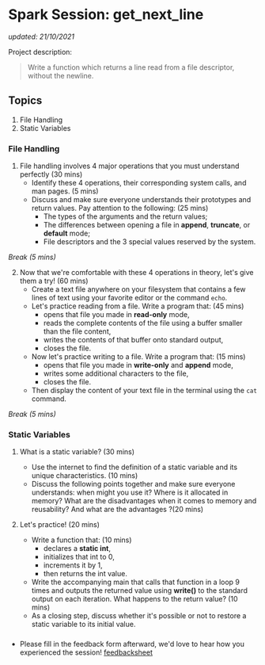 # Spark Session: get_next_line 
*updated: 21/10/2021*

Project description:
> Write a function which returns a line read from a file descriptor, without the newline.

## Topics

1. File Handling
2. Static Variables

### File Handling

1. File handling involves 4 major operations that you must understand perfectly (30 mins)
    - Identify these 4 operations, their corresponding system calls, and man pages. (5 mins)
    - Discuss and make sure everyone understands their prototypes and return values.
        Pay attention to the following: (25 mins)
        - The types of the arguments and the return values;
        - The differences between opening a file in **append**, **truncate**, or **default** mode;
        - File descriptors and the 3 special values reserved by the system.

*Break (5 mins)*

2. Now that we're comfortable with these 4 operations in theory, let's give them a try! (60 mins)
    - Create a text file anywhere on your filesystem that contains a few lines of text using your favorite editor or the command `echo`.
    - Let's practice reading from a file. Write a program that: (45 mins)
        - opens that file you made in **read-only** mode,
        - reads the complete contents of the file using a buffer smaller than the file content,
        - writes the contents of that buffer onto standard output,
        - closes the file.
    - Now let's practice writing to a file. Write a program that: (15 mins)
        - opens that file you made in **write-only** and **append** mode,
        - writes some additional characters to the file,
        - closes the file.
    - Then display the content of your text file in the terminal using the `cat` command.

*Break (5 mins)*

### Static Variables

1. What is a static variable? (30 mins)
    - Use the internet to find the definition of a static variable and its unique characteristics. (10 mins)
    - Discuss the following points together and make sure everyone understands: when might you use it? Where is it allocated in memory? What are the disadvantages when it comes to memory and reusability? And what are the advantages ?(20 mins)

2. Let's practice! (20 mins)
    - Write a function that: (10 mins)
        - declares a **static int**,
        - initializes that int to 0,
        - increments it by 1,
        - then returns the int value.
    - Write the accompanying main that calls that function in a loop 9 times and outputs the returned value using **write()** to the standard output on each iteration. What happens to the return value? (10 mins)
    - As a closing step, discuss whether it's possible or not to restore a static variable to its initial value.
### 

   - Please fill in the feedback form afterward, we'd love to hear how you experienced the session! 
        [feedbacksheet](https://docs.google.com/forms/d/1Rxyu_5lisstaCNpf8oa6YtFHurdAt9foFZPKIW2psWw/edit) 
